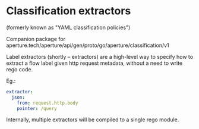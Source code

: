 # Classification extractors

(formerly known as "YAML classification policies")

Companion package for aperture.tech/aperture/api/gen/proto/go/aperture/classification/v1

Label extractors (shortly – extractors) are a high-level way to specify how to
extract a flow label given http request metadata, without a need to write rego
code.

Eg.:

```yaml
extractor:
  json:
    from: request.http.body
    pointer: /query
```

Internally, multiple extractors will be compiled to a single rego module.
